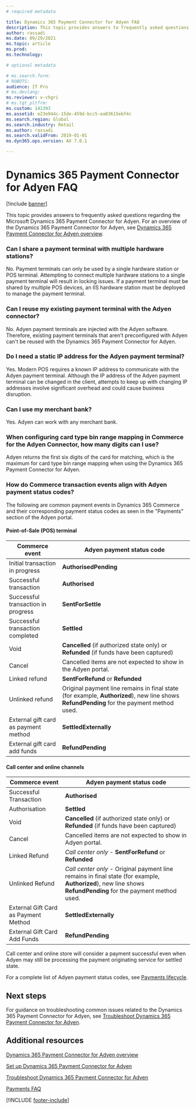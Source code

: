 ```yaml
---
# required metadata

title: Dynamics 365 Payment Connector for Adyen FAQ
description: This topic provides answers to frequently asked questions regarding the Microsoft Dynamics 365 Payment Connector for Adyen.
author: rassadi
ms.date: 09/29/2021
ms.topic: article
ms.prod: 
ms.technology: 

# optional metadata

# ms.search.form: 
# ROBOTS: 
audience: IT Pro
# ms.devlang: 
ms.reviewer: v-chgri
# ms.tgt_pltfrm: 
ms.custom: 141393
ms.assetid: e23e944c-15de-459d-bcc5-ea03615ebf4c
ms.search.region: Global
ms.search.industry: Retail
ms.author: rassadi
ms.search.validFrom: 2019-01-01
ms.dyn365.ops.version: AX 7.0.1

---
```


# Dynamics 365 Payment Connector for Adyen FAQ

[!include [banner](../includes/banner.md)]

This topic provides answers to frequently asked questions regarding the Microsoft Dynamics 365 Payment Connector for Adyen. For an overview of the Dynamics 365 Payment Connector for Adyen, see [Dynamics 365 Payment Connector for Adyen overview](adyen-connector.md). 

### Can I share a payment terminal with multiple hardware stations?

No. Payment terminals can only be used by a single hardware station or POS terminal. Attempting to connect multiple hardware stations to a single payment terminal will result in locking issues. If a payment terminal must be shared by multiple POS devices, an IIS hardware station must be deployed to manage the payment terminal. 

### Can I reuse my existing payment terminal with the Adyen connector?

No. Adyen payment terminals are injected with the Adyen software. Therefore, existing payment terminals that aren't preconfigured with Adyen can't be reused with the Dynamics 365 Payment Connector for Adyen.

### Do I need a static IP address for the Adyen payment terminal?

Yes. Modern POS requires a known IP address to communicate with the Adyen payment terminal. Although the IP address of the Adyen payment terminal can be changed in the client, attempts to keep up with changing IP addresses involve significant overhead and could cause business disruption.

### Can I use my merchant bank?

Yes. Adyen can work with any merchant bank.

### When configuring card type bin range mapping in Commerce for the Adyen Connector, how many digits can I use?

Adyen returns the first six digits of the card for matching, which is the maximum for card type bin range mapping when using the Dynamics 365 Payment Connector for Adyen.

### How do Commerce transaction events align with Adyen payment status codes?

The following are common payment events in Dynamics 365 Commerce and their corresponding payment status codes as seen in the "Payments" section of the Adyen portal.

#### Point-of-Sale (POS) terminal

| Commerce event | Adyen payment status code |
|---|---|
| Initial transaction in progress | **AuthorisedPending** |
| Successful transaction | **Authorised** |
| Successful transaction in progress | **SentForSettle** |
| Successful transaction completed | **Settled** |
| Void | **Cancelled** (if authorized state only) or **Refunded** (if funds have been captured)|
| Cancel | Cancelled items are not expected to show in the Adyen portal. |
| Linked refund | **SentForRefund** or **Refunded**|
| Unlinked refund | Original payment line remains in final state (for example, **Authorized**), new line shows **RefundPending** for the payment method used. |
| External gift card as payment method | **SettledExternally** |
| External gift card add funds| **RefundPending** |

#### Call center and online channels

| Commerce event | Adyen payment status code |
|---|---|
| Successful Transaction | **Authorised** |
| Authorisation | **Settled** |
| Void | **Cancelled** (if authorized state only) or **Refunded** (if funds have been captured)|
| Cancel | Cancelled items are not expected to show in Adyen portal. |
| Linked Refund | *Call center only* - **SentForRefund** or **Refunded**|
| Unlinked Refund | *Call center only* -  Original payment line remains in final state (for example, **Authorized**), new line shows **RefundPending** for the payment method used. |
| External Gift Card as Payment Method | **SettledExternally** |
| External Gift Card Add Funds| **RefundPending** |

Call center and online store will consider a payment successful even when Adyen may still be processing the payment originating service for settled state.

For a complete list of Adyen payment status codes, see [Payments lifecycle](https://docs.adyen.com/account/payments-lifecycle).

## Next steps

For guidance on troubleshooting common issues related to the Dynamics 365 Payment Connector for Adyen, see [Troubleshoot Dynamics 365 Payment Connector for Adyen](adyen-connector-troubleshoot.md). 

## Additional resources

[Dynamics 365 Payment Connector for Adyen overview](adyen-connector.md)

[Set up Dynamics 365 Payment Connector for Adyen](adyen-connector-setup.md)

[Troubleshoot Dynamics 365 Payment Connector for Adyen](adyen-connector-troubleshoot.md)

[Payments FAQ](/dynamics365/unified-operations/retail/dev-itpro/payments-retail)

[!INCLUDE [footer-include](../../includes/footer-banner.md)]
